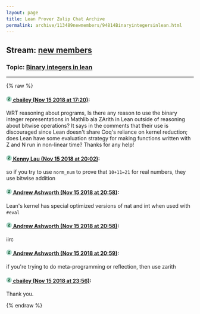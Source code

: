 ```yaml
---
layout: page
title: Lean Prover Zulip Chat Archive 
permalink: archive/113489newmembers/94814Binaryintegersinlean.html
---
```


## Stream: [new members](index.html)
### Topic: [Binary integers in lean](94814Binaryintegersinlean.html)

---


{% raw %}
#### [![Click to go to Zulip](../../assets/img/zulip2.png) cbailey (Nov 15 2018 at 17:20)](https://leanprover.zulipchat.com/#narrow/stream/113489-new%20members/topic/Binary%20integers%20in%20lean/near/147753615):
WRT reasoning about programs, Is there any reason to use the binary integer representations in Mathlib ala ZArith in Lean outside of reasoning about bitwise operations? It says in the comments that their use is discouraged since Lean doesn't share Coq's reliance on kernel reduction; does Lean have some evaluation strategy for making functions written with Z and N run in non-linear time? Thanks for any help!

#### [![Click to go to Zulip](../../assets/img/zulip2.png) Kenny Lau (Nov 15 2018 at 20:02)](https://leanprover.zulipchat.com/#narrow/stream/113489-new%20members/topic/Binary%20integers%20in%20lean/near/147764557):
so if you try to use `norm_num` to prove that `10+11=21` for real numbers, they use bitwise addition

#### [![Click to go to Zulip](../../assets/img/zulip2.png) Andrew Ashworth (Nov 15 2018 at 20:58)](https://leanprover.zulipchat.com/#narrow/stream/113489-new%20members/topic/Binary%20integers%20in%20lean/near/147768966):
Lean's kernel has special optimized versions of nat and int when used with `#eval`

#### [![Click to go to Zulip](../../assets/img/zulip2.png) Andrew Ashworth (Nov 15 2018 at 20:58)](https://leanprover.zulipchat.com/#narrow/stream/113489-new%20members/topic/Binary%20integers%20in%20lean/near/147768982):
iirc

#### [![Click to go to Zulip](../../assets/img/zulip2.png) Andrew Ashworth (Nov 15 2018 at 20:59)](https://leanprover.zulipchat.com/#narrow/stream/113489-new%20members/topic/Binary%20integers%20in%20lean/near/147769022):
if you're trying to do meta-programming or reflection, then use zarith

#### [![Click to go to Zulip](../../assets/img/zulip2.png) cbailey (Nov 15 2018 at 23:56)](https://leanprover.zulipchat.com/#narrow/stream/113489-new%20members/topic/Binary%20integers%20in%20lean/near/147780590):
Thank you.


{% endraw %}
